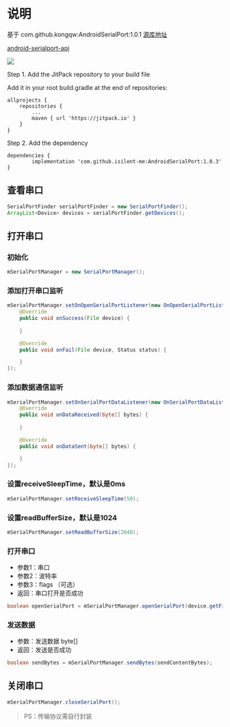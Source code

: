 # 说明

基于 com.github.kongqw:AndroidSerialPort:1.0.1
[源库地址](https://github.com/kongqw/AndroidSerialPort)

[android-serialport-api](https://code.google.com/archive/p/android-serialport-api/)

[![](https://jitpack.io/v/isilent-me/AndroidSerialPort.svg)](https://jitpack.io/#isilent-me/AndroidSerialPort)

Step 1. Add the JitPack repository to your build file

Add it in your root build.gradle at the end of repositories:

``` Gradle
allprojects {
    repositories {
        ...
        maven { url 'https://jitpack.io' }
    }
}
```

Step 2. Add the dependency

``` Gradle
dependencies {
        implementation 'com.github.isilent-me:AndroidSerialPort:1.0.3'
}
```

## 查看串口

``` Java
SerialPortFinder serialPortFinder = new SerialPortFinder();
ArrayList<Device> devices = serialPortFinder.getDevices();
```

## 打开串口

### 初始化

``` Java
mSerialPortManager = new SerialPortManager();
```

### 添加打开串口监听

``` Java
mSerialPortManager.setOnOpenSerialPortListener(new OnOpenSerialPortListener() {
    @Override
    public void onSuccess(File device) {
        
    }

    @Override
    public void onFail(File device, Status status) {

    }
});
```

### 添加数据通信监听

``` Java
mSerialPortManager.setOnSerialPortDataListener(new OnSerialPortDataListener() {
    @Override
    public void onDataReceived(byte[] bytes) {
        
    }

    @Override
    public void onDataSent(byte[] bytes) {

    }
});
```

### 设置receiveSleepTime，默认是0ms
``` Java
mSerialPortManager.setReceiveSleepTime(50);
```

### 设置readBufferSize，默认是1024
``` Java
mSerialPortManager.setReadBufferSize(2048);
```

### 打开串口

- 参数1：串口
- 参数2：波特率
- 参数3：flags （可选）
- 返回：串口打开是否成功

``` Java
boolean openSerialPort = mSerialPortManager.openSerialPort(device.getFile(), 115200, 0);
```

### 发送数据

- 参数：发送数据 byte[]
- 返回：发送是否成功

``` Java
boolean sendBytes = mSerialPortManager.sendBytes(sendContentBytes);
```

## 关闭串口

``` Java
mSerialPortManager.closeSerialPort();
```

> PS：传输协议需自行封装